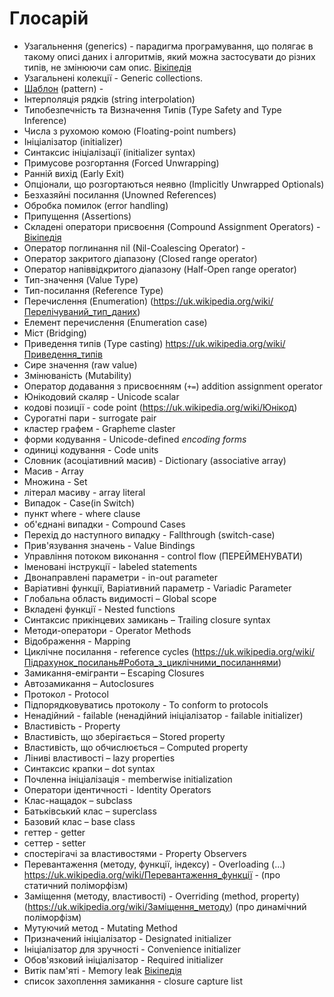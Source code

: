# Глосарій

+ Узагальнення (generics) - парадигма програмування, що полягає в такому описі даних і алгоритмів, який можна застосувати до різних типів, не змінюючи сам опис. [Вікіпедія](https://uk.wikipedia.org/wiki/Узагальнене_програмування)
+ Узагальнені колекції - Generic collections.
+ [Шаблон](2_language_reference/08_patterns.md) (pattern) - 
+ Інтерполяція рядків (string interpolation)
+ Типобезпечність та Визначення Типів (Type Safety and Type Inference)
+ Числа з рухомою комою (Floating-point numbers)
+ Ініціалізатор (initializer)
+ Синтаксис ініціалізації (initializer syntax)
+ Примусове розгортання (Forced Unwrapping)
+ Ранній вихід (Early Exit)
+ Опціонали, що розгортаються неявно (Implicitly Unwrapped Optionals)
+ Безхазяйні посилання (Unowned References)
+ Обробка помилок (error handling)
+ Припущення (Assertions) 
+ Складені оператори присвоєння (Compound Assignment Operators) - [Вікіпедія](https://uk.wikipedia.org/wiki/Оператори_в_C_та_C%2B%2B#.D0.A1.D0.BA.D0.BB.D0.B0.D0.B4.D0.B5.D0.BD.D1.96_.D0.BE.D0.BF.D0.B5.D1.80.D0.B0.D1.82.D0.BE.D1.80.D0.B8_.D0.BF.D1.80.D0.B8.D1.81.D0.B2.D0.BE.D1.94.D0.BD.D0.BD.D1.8F)
+ Оператор поглинання nil (Nil-Coalescing Operator) - 
+ Оператор закритого діапазону (Closed range operator)
+ Оператор напіввідкритого діапазону (Half-Open range operator)
+ Тип-значення (Value Type)
+ Тип-посилання (Reference Type)
+ Перечислення (Enumeration) (https://uk.wikipedia.org/wiki/Перелічуваний_тип_даних)
+ Елемент перечислення (Enumeration case)
+ Міст (Bridging)
+ Приведення типів (Type casting) https://uk.wikipedia.org/wiki/Приведення_типів
+ Сире значення (raw value)
+ Змінюваність (Mutability)
+ Оператор додавання з присвоєнням (`+=`) addition assignment operator
+ Юнікодовий скаляр - Unicode scalar 
+ кодові позиції - code point (https://uk.wikipedia.org/wiki/Юнікод)
+ Сурогатні пари - surrogate pair
+ кластер графем - Grapheme claster
+ форми кодування - Unicode-defined *encoding forms*
+ одиниці кодування - Code units
+ Словник (асоціативний масив) - Dictionary (associative array)
+ Масив - Array
+ Множина - Set	
+ літерал масиву - array literal
+ Випадок - Case(in Switch)
+ пункт where - where clause
+ об'єднані випадки - Compound Cases
+ Перехід до наступного випадку - Fallthrough (switch-case)
+ Прив'язування значень - Value Bindings
+ Управління потоком виконання - control flow (ПЕРЕЙМЕНУВАТИ)
+ Іменовані інструкції - labeled statements
+ Двонаправлені параметри - in-out parameter
+ Варіативні функції, Варіативний параметр - Variadic Parameter
+ Глобальна область видимості – Global scope 
+ Вкладені функції - Nested functions
+ Синтаксис прикінцевих замикань – Trailing closure syntax
+ Методи-оператори - Operator Methods
+ Відображення - Mapping
+ Циклічне посилання - reference cycles (https://uk.wikipedia.org/wiki/Підрахунок_посилань#Робота_з_циклічними_посиланнями)
+ Замикання-емігранти – Escaping Closures
+ Автозамикання – Autoclosures
+ Протокол - Protocol
+ Підпорядковуватись протоколу - To conform to protocols
+ Ненадійний - failable (ненадійний ініціалізатор - failable initializer)
+ Властивість - Property
+ Властивість, що зберігається – Stored property
+ Властивість, що обчислюється – Computed property
+ Ліниві властивості – lazy properties
+ Синтаксис крапки – dot syntax
+ Почленна ініціалізація - memberwise initialization
+ Оператори ідентичності - Identity Operators
+ Клас-нащадок – subclass
+ Батьківський клас – superclass
+ Базовий клас – base class
+ геттер - getter
+ сеттер - setter
+ спостерігачі за властивостями - Property Observers
+ Перевантаження (методу, функції, індексу) - Overloading (...) https://uk.wikipedia.org/wiki/Перевантаження_функції - (про статичний поліморфізм)
+ Заміщення (методу, властивості) - Overriding (method, property) (https://uk.wikipedia.org/wiki/Заміщення_методу) (про динамічний поліморфізм)
+ Мутуючий метод - Mutating Method
+ Призначений ініціалізатор - Designated initializer
+ Ініціалізатор для зручності - Convenience initializer
+ Обов'язковий ініціалізатор - Required initializer
+ Витік пам'яті - Memory leak [Вікіпедія](https://uk.wikipedia.org/wiki/Витік_пам%27яті)
+ список захоплення замикання - closure capture list
